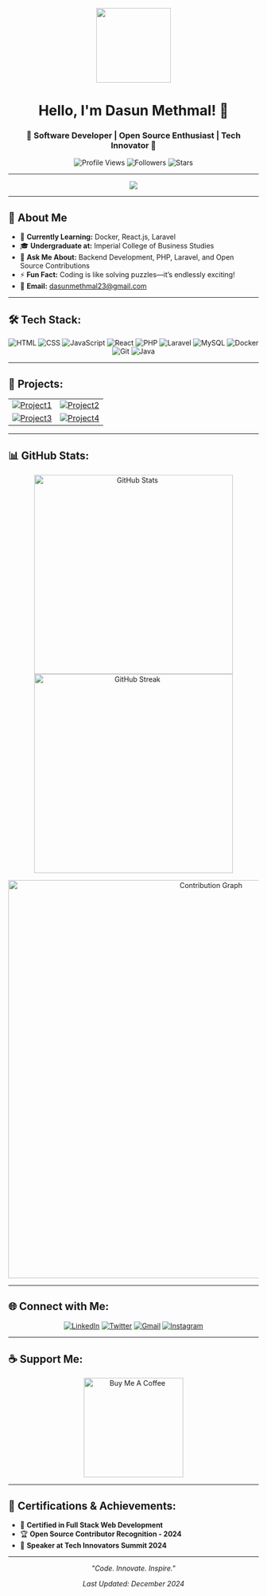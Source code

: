 <p align="center">
  <img src="https://github.com/7oSkaaa/7oSkaaa/blob/main/Images/about_me.gif?raw=true" width="150px">
</p>

<h1 align="center">Hello, I'm Dasun Methmal! 👋</h1>
<h3 align="center">🚀 Software Developer | Open Source Enthusiast | Tech Innovator 🚀</h3>

<p align="center">
  <img src="https://komarev.com/ghpvc/?username=Dass23M&label=Profile%20Views&color=blueviolet&style=flat-square" alt="Profile Views" />
  <img src="https://img.shields.io/github/followers/Dass23M?label=Followers&color=ff69b4&style=flat-square" alt="Followers" />
  <img src="https://img.shields.io/github/stars/Dass23M?label=Stars&color=orange&style=flat-square" alt="Stars" />
</p>

---

<div align="center">
  <img src="https://readme-typing-svg.herokuapp.com?font=Fira+Code&size=24&pause=1000&color=0EF6FF&center=true&vCenter=true&width=600&lines=Empowering+Tech+Solutions;Building+Innovative+Applications;Passionate+About+Coding+and+Learning">
</div>

---

## 🌟 About Me
- 🌱 **Currently Learning:** Docker, React.js, Laravel  
- 🎓 **Undergraduate at:** Imperial College of Business Studies  
- 💬 **Ask Me About:** Backend Development, PHP, Laravel, and Open Source Contributions  
- ⚡ **Fun Fact:** Coding is like solving puzzles—it’s endlessly exciting!  
- 📧 **Email:** dasunmethmal23@gmail.com  

---

## 🛠️ Tech Stack:
<p align="center">
  <img src="https://img.shields.io/badge/HTML5-%23E34F26.svg?style=flat&logo=html5&logoColor=white" alt="HTML" />
  <img src="https://img.shields.io/badge/CSS3-%231572B6.svg?style=flat&logo=css3&logoColor=white" alt="CSS" />
  <img src="https://img.shields.io/badge/JavaScript-%23F7DF1E.svg?style=flat&logo=javascript&logoColor=black" alt="JavaScript" />
  <img src="https://img.shields.io/badge/React-%2361DAFB.svg?style=flat&logo=react&logoColor=black" alt="React" />
  <img src="https://img.shields.io/badge/PHP-%23777BB4.svg?style=flat&logo=php&logoColor=white" alt="PHP" />
  <img src="https://img.shields.io/badge/Laravel-%23FF2D20.svg?style=flat&logo=laravel&logoColor=white" alt="Laravel" />
  <img src="https://img.shields.io/badge/MySQL-%2300f.svg?style=flat&logo=mysql&logoColor=white" alt="MySQL" />
  <img src="https://img.shields.io/badge/Docker-%230db7ed.svg?style=flat&logo=docker&logoColor=white" alt="Docker" />
  <img src="https://img.shields.io/badge/Git-%23F05032.svg?style=flat&logo=git&logoColor=white" alt="Git" />
  <img src="https://img.shields.io/badge/Java-%23ED8B00.svg?style=flat&logo=openjdk&logoColor=white" alt="Java" />
</p>

---

## 🚀 Projects:
<table align="center">
<tr>
  <td align="center">
    <a href="https://github.com/Dass23M/Project1">
      <img src="https://github-readme-stats.vercel.app/api/pin/?username=Dass23M&repo=Project1&theme=radical" alt="Project1">
    </a>
  </td>
  <td align="center">
    <a href="https://github.com/Dass23M/Project2">
      <img src="https://github-readme-stats.vercel.app/api/pin/?username=Dass23M&repo=Project2&theme=radical" alt="Project2">
    </a>
  </td>
</tr>
<tr>
  <td align="center">
    <a href="https://github.com/Dass23M/Project3">
      <img src="https://github-readme-stats.vercel.app/api/pin/?username=Dass23M&repo=Project3&theme=radical" alt="Project3">
    </a>
  </td>
  <td align="center">
    <a href="https://github.com/Dass23M/Project4">
      <img src="https://github-readme-stats.vercel.app/api/pin/?username=Dass23M&repo=Project4&theme=radical" alt="Project4">
    </a>
  </td>
</tr>
</table>

---

## 📊 GitHub Stats:
<p align="center">
  <img src="https://github-readme-stats.vercel.app/api?username=Dass23M&show_icons=true&theme=radical&count_private=true" alt="GitHub Stats" width="400" />
  <img src="https://github-readme-streak-stats.herokuapp.com/?user=Dass23M&theme=radical" alt="GitHub Streak" width="400" />
</p>

<p align="center">
  <img src="https://activity-graph.herokuapp.com/graph?username=Dass23M&theme=radical&hide_border=true&area=true" alt="Contribution Graph" width="800" />
</p>

---

## 🌐 Connect with Me:
<p align="center">
  <a href="https://linkedin.com/in/dasunmethmal" target="_blank"><img src="https://img.icons8.com/fluent/48/000000/linkedin.png" alt="LinkedIn" /></a>
  <a href="https://twitter.com/MethmalDasun" target="_blank"><img src="https://img.icons8.com/fluent/48/000000/twitter.png" alt="Twitter" /></a>
  <a href="mailto:dasunmethmal23@gmail.com"><img src="https://img.icons8.com/fluent/48/000000/gmail.png" alt="Gmail" /></a>
  <a href="https://instagram.com/_dase23_" target="_blank"><img src="https://img.icons8.com/fluent/48/000000/instagram-new.png" alt="Instagram" /></a>
</p>

---

## ☕ Support Me:
<p align="center">
  <a href="https://www.buymeacoffee.com/Dass23M" target="_blank">
    <img src="https://cdn.buymeacoffee.com/buttons/v2/default-yellow.png" width="200" alt="Buy Me A Coffee" />
  </a>
</p>

---

## 📜 Certifications & Achievements:
- 📜 **Certified in Full Stack Web Development**  
- 🏆 **Open Source Contributor Recognition - 2024**  
- 🎤 **Speaker at Tech Innovators Summit 2024**  

---

<p align="center">
  <em>"Code. Innovate. Inspire."</em>
</p>
<p align="center">
  <em>Last Updated: December 2024</em>
</p>
